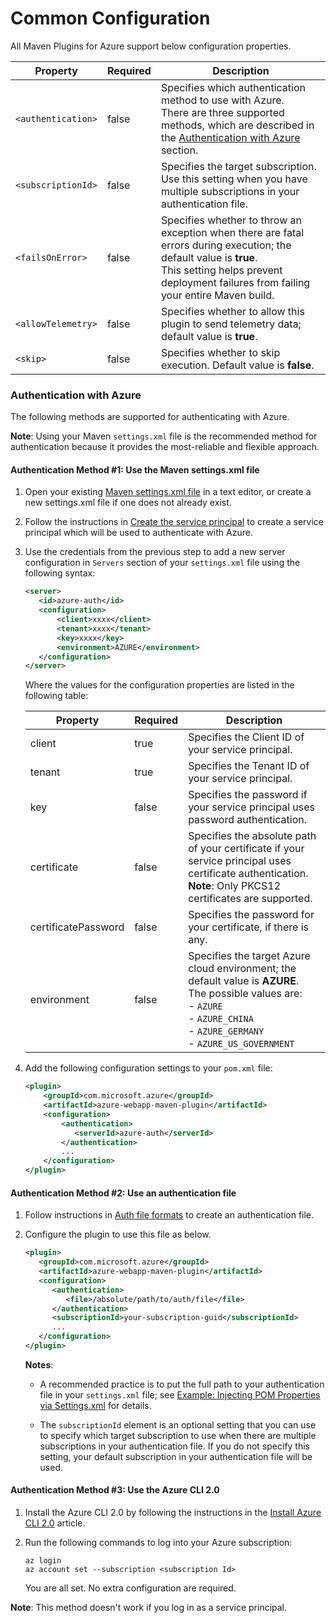 # Common Configuration

All Maven Plugins for Azure support below configuration properties.

Property | Required | Description
---|---|---
`<authentication>`| false | Specifies which authentication method to use with Azure.<br>There are three supported methods, which are described in the [Authentication with Azure](#authentication-with-azure) section.
`<subscriptionId>` | false | Specifies the target subscription.<br>Use this setting when you have multiple subscriptions in your authentication file.
`<failsOnError>` | false | Specifies whether to throw an exception when there are fatal errors during execution; the default value is **true**.<br>This setting helps prevent deployment failures from failing your entire Maven build.
`<allowTelemetry>` | false | Specifies whether to allow this plugin to send telemetry data; default value is **true**.
`<skip>` | false | Specifies whether to skip execution. Default value is **false**.

### Authentication with Azure

The following methods are supported for authenticating with Azure.

**Note**: Using your Maven `settings.xml` file is the recommended method for authentication because it provides the most-reliable and flexible approach.

#### Authentication Method #1: Use the Maven settings.xml file

1. Open your existing [Maven settings.xml file](https://maven.apache.org/settings.html) in a text editor, or create a new settings.xml file if one does not already exist.

2. Follow the instructions in [Create the service principal](https://docs.microsoft.com/cli/azure/create-an-azure-service-principal-azure-cli#create-the-service-principal) to create a service principal which will be used to authenticate with Azure.

3. Use the credentials from the previous step to add a new server configuration in `Servers` section of your `settings.xml` file using the following syntax:

   ```xml
   <server>
      <id>azure-auth</id>
      <configuration>
          <client>xxxx</client>
          <tenant>xxxx</tenant>
          <key>xxxx</key>
          <environment>AZURE</environment>
      </configuration>
   </server>
   ```
   Where the values for the configuration properties are listed in the following table:
   
   Property | Required | Description
   ---|---|---
   client | true | Specifies the Client ID of your service principal.
   tenant | true | Specifies the Tenant ID of your service principal.
   key | false | Specifies the password if your service principal uses password authentication.
   certificate | false | Specifies the absolute path of your certificate if your service principal uses certificate authentication.<br>**Note**: Only PKCS12 certificates are supported.
   certificatePassword | false | Specifies the password for your certificate, if there is any.
   environment | false | Specifies the target Azure cloud environment; the default value is **AZURE**.<br>The possible values are: <br>- `AZURE`<br>- `AZURE_CHINA`<br>- `AZURE_GERMANY`<br>- `AZURE_US_GOVERNMENT`
   
4. Add the following configuration settings to your `pom.xml` file:

   ```xml
   <plugin>
       <groupId>com.microsoft.azure</groupId>
       <artifactId>azure-webapp-maven-plugin</artifactId>
       <configuration>
           <authentication>
              <serverId>azure-auth</serverId>
           </authentication>
           ...
       </configuration>
   </plugin>
   ```

#### Authentication Method #2: Use an authentication file

1. Follow instructions in [Auth file formats](https://github.com/Azure/azure-libraries-for-java/blob/master/AUTH.md#auth-file-formats)
to create an authentication file.

2. Configure the plugin to use this file as below.

   ```xml
   <plugin>
      <groupId>com.microsoft.azure</groupId>
      <artifactId>azure-webapp-maven-plugin</artifactId>
      <configuration>
         <authentication>
            <file>/absolute/path/to/auth/file</file>
         </authentication>
         <subscriptionId>your-subscription-guid</subscriptionId>
         ...
      </configuration>
   </plugin>
   ```

   **Notes**:

   * A recommended practice is to put the full path to your authentication file in your `settings.xml` file; see [Example: Injecting POM Properties via Settings.xml](https://maven.apache.org/examples/injecting-properties-via-settings.html) for details.

   * The `subscriptionId` element is an optional setting that you can use to specify which target subscription to use when there are multiple subscriptions in your authentication file. If you do not specify this setting, your default subscription in your authentication file will be used.

#### Authentication Method #3: Use the Azure CLI 2.0

1. Install the Azure CLI 2.0 by following the instructions in the [Install Azure CLI 2.0](https://docs.microsoft.com/cli/azure/install-azure-cli) article.

2. Run the following commands to log into your Azure subscription:

   ```shell
   az login
   az account set --subscription <subscription Id>
   ```
   
   You are all set. No extra configuration are required.

**Note**: This method doesn't work if you log in as a service principal.
